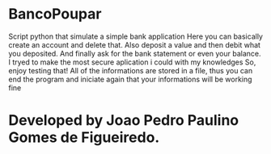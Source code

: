 # BancoPoupar
Script python that simulate a simple bank application
Here you can basically create an account and delete that.
Also deposit a value and then debit what you deposited.
And finally ask for the bank statement or even your balance.
I tryed to make the most secure aplication i could with my knowledges
So, enjoy testing that!
All of the informations are stored in a file, thus you can end the program and iniciate again that your informations will be working fine
# Developed by Joao Pedro Paulino Gomes de Figueiredo.
